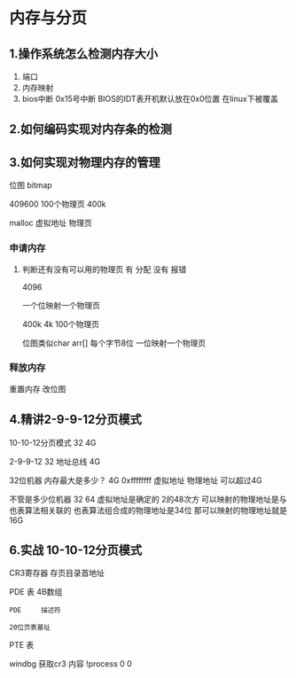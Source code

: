 # 内存与分页
## 1.操作系统怎么检测内存大小
1. 端口
2. 内存映射
3. bios中断 0x15号中断
   BIOS的IDT表开机默认放在0x0位置 在linux下被覆盖
## 2.如何编码实现对内存条的检测
## 3.如何实现对物理内存的管理

位图 bitmap

409600 100个物理页 400k

malloc 虚拟地址 物理页

### 申请内存
1. 判断还有没有可以用的物理页
   有 分配
   没有 报错

   4096

   一个位映射一个物理页

   400k     4k      100个物理页

   位图类似char arr[] 每个字节8位 一位映射一个物理页

### 释放内存

重置内存 改位图

## 4.精讲2-9-9-12分页模式
10-10-12分页模式 32
4G

2-9-9-12  32 地址总线
4G

32位机器 内存最大是多少？  4G  0xffffffff
虚拟地址
物理地址   可以超过4G

不管是多少位机器 32 64
虚拟地址是确定的     2的48次方
可以映射的物理地址是与也表算法相关联的
也表算法组合成的物理地址是34位 那可以映射的物理地址就是16G

## 6.实战 10-10-12分页模式

CR3寄存器 存页目录首地址

PDE 表  4B数组

    PDE     描述符

    20位页表基址

PTE 表

windbg
获取cr3 内容 !process 0 0